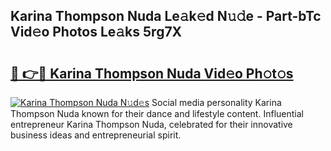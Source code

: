 ## Karina Thompson Nuda Le𝚊k𝚎d N𝚞𝚍e - Part-bTc Vid𝚎o Photos Le𝚊ks 5rg7X

# <h2><a href="http://fbb9k5b.evod.top/?m=Karina+Thompson+Nuda">🔗 👉🔴 Karina Thompson Nuda Vid𝚎o Ph𝚘t𝚘s</a></h2>

[![Karina Thompson Nuda N𝚞d𝚎s](https://i.imgur.com/8V9OHl7.gif)](http://fbb9k5b.evod.top/?m=Karina+Thompson+Nuda)
Social media personality Karina Thompson Nuda known for their dance and lifestyle content. Influential entrepreneur Karina Thompson Nuda, celebrated for their innovative business ideas and entrepreneurial spirit. 
